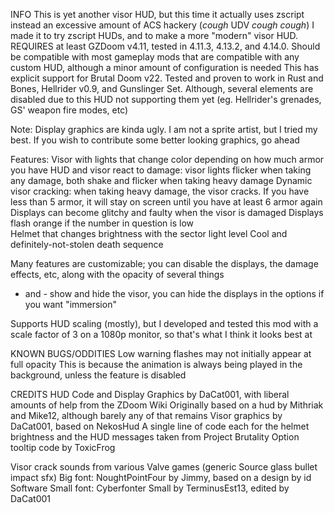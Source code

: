 INFO
This is yet another visor HUD, but this time it actually uses zscript instead an excessive amount of ACS hackery (*cough* UDV *cough cough*)
I made it to try zscript HUDs, and to make a more "modern" visor HUD.
REQUIRES at least GZDoom v4.11, tested in 4.11.3, 4.13.2, and 4.14.0.
Should be compatible with most gameplay mods that are compatible with any custom HUD, although a minor amount of configuration is needed
This has explicit support for Brutal Doom v22.
Tested and proven to work in Rust and Bones, Hellrider v0.9, and Gunslinger Set.
	Although, several elements are disabled due to this HUD not supporting them yet (eg. Hellrider's grenades, GS' weapon fire modes, etc)

Note: Display graphics are kinda ugly. I am not a sprite artist, but I tried my best. 
	If you wish to contribute some better looking graphics, go ahead
	
Features:
	Visor with lights that change color depending on how much armor you have
	HUD and visor react to damage: visor lights flicker when taking any damage, both shake and flicker when taking heavy damage
	Dynamic visor cracking: when taking heavy damage, the visor cracks. If you have less than 5 armor, it will stay on screen until you have at least 6 armor again
	Displays can become glitchy and faulty when the visor is damaged
	Displays flash orange if the number in question is low	
	Helmet that changes brightness with the sector light level
	Cool and definitely-not-stolen death sequence
	
Many features are customizable; you can disable the displays, the damage effects, etc, along with the opacity of several things

+ and - show and hide the visor, you can hide the displays in the options if you want "immersion"

Supports HUD scaling (mostly), but I developed and tested this mod with a scale factor of 3 on a 1080p monitor, so that's what I think it looks best at

KNOWN BUGS/ODDITIES
Low warning flashes may not initially appear at full opacity
	This is because the animation is always being played in the background, unless the feature is disabled

CREDITS
HUD Code and Display Graphics by DaCat001, with liberal amounts of help from the ZDoom Wiki
Originally based on a hud by Mithriak and Mike12, although barely any of that remains
Visor graphics by DaCat001, based on NekosHud
A single line of code each for the helmet brightness and the HUD messages taken from Project Brutality
Option tooltip code by ToxicFrog

Visor crack sounds from various Valve games (generic Source glass bullet impact sfx)
Big font: NoughtPointFour by Jimmy, based on a design by id Software
Small font: Cyberfonter Small by TerminusEst13, edited by DaCat001